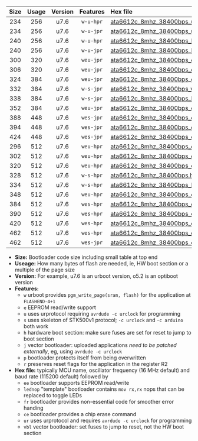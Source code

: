 |Size|Usage|Version|Features|Hex file|
|:-:|:-:|:-:|:-:|:--|
|234|256|u7.6|`w-u-hpr`|[ata6612c_8mhz_38400bps_ur.hex](https://raw.githubusercontent.com/stefanrueger/urboot/main//ata6612c_8mhz_38400bps_ur.hex)|
|234|256|u7.6|`w-u-jpr`|[ata6612c_8mhz_38400bps_ur_vbl.hex](https://raw.githubusercontent.com/stefanrueger/urboot/main//ata6612c_8mhz_38400bps_ur_vbl.hex)|
|240|256|u7.6|`w-u-hpr`|[ata6612c_8mhz_38400bps_lednop_ur.hex](https://raw.githubusercontent.com/stefanrueger/urboot/main//ata6612c_8mhz_38400bps_lednop_ur.hex)|
|240|256|u7.6|`w-u-jpr`|[ata6612c_8mhz_38400bps_lednop_ur_vbl.hex](https://raw.githubusercontent.com/stefanrueger/urboot/main//ata6612c_8mhz_38400bps_lednop_ur_vbl.hex)|
|300|320|u7.6|`weu-jpr`|[ata6612c_8mhz_38400bps_ee_ur_vbl.hex](https://raw.githubusercontent.com/stefanrueger/urboot/main//ata6612c_8mhz_38400bps_ee_ur_vbl.hex)|
|306|320|u7.6|`weu-jpr`|[ata6612c_8mhz_38400bps_ee_lednop_ur_vbl.hex](https://raw.githubusercontent.com/stefanrueger/urboot/main//ata6612c_8mhz_38400bps_ee_lednop_ur_vbl.hex)|
|324|384|u7.6|`weu-jpr`|[ata6612c_8mhz_38400bps_ee_lednop_fr_ur_vbl.hex](https://raw.githubusercontent.com/stefanrueger/urboot/main//ata6612c_8mhz_38400bps_ee_lednop_fr_ur_vbl.hex)|
|332|384|u7.6|`w-s-jpr`|[ata6612c_8mhz_38400bps_vbl.hex](https://raw.githubusercontent.com/stefanrueger/urboot/main//ata6612c_8mhz_38400bps_vbl.hex)|
|338|384|u7.6|`w-s-jpr`|[ata6612c_8mhz_38400bps_lednop_vbl.hex](https://raw.githubusercontent.com/stefanrueger/urboot/main//ata6612c_8mhz_38400bps_lednop_vbl.hex)|
|352|384|u7.6|`weu-jpr`|[ata6612c_8mhz_38400bps_ee_lednop_fr_ce_ur_vbl.hex](https://raw.githubusercontent.com/stefanrueger/urboot/main//ata6612c_8mhz_38400bps_ee_lednop_fr_ce_ur_vbl.hex)|
|388|448|u7.6|`wes-jpr`|[ata6612c_8mhz_38400bps_ee_vbl.hex](https://raw.githubusercontent.com/stefanrueger/urboot/main//ata6612c_8mhz_38400bps_ee_vbl.hex)|
|394|448|u7.6|`wes-jpr`|[ata6612c_8mhz_38400bps_ee_lednop_vbl.hex](https://raw.githubusercontent.com/stefanrueger/urboot/main//ata6612c_8mhz_38400bps_ee_lednop_vbl.hex)|
|424|448|u7.6|`wes-jpr`|[ata6612c_8mhz_38400bps_ee_lednop_fr_vbl.hex](https://raw.githubusercontent.com/stefanrueger/urboot/main//ata6612c_8mhz_38400bps_ee_lednop_fr_vbl.hex)|
|296|512|u7.6|`weu-hpr`|[ata6612c_8mhz_38400bps_ee_ur.hex](https://raw.githubusercontent.com/stefanrueger/urboot/main//ata6612c_8mhz_38400bps_ee_ur.hex)|
|302|512|u7.6|`weu-hpr`|[ata6612c_8mhz_38400bps_ee_lednop_ur.hex](https://raw.githubusercontent.com/stefanrueger/urboot/main//ata6612c_8mhz_38400bps_ee_lednop_ur.hex)|
|320|512|u7.6|`weu-hpr`|[ata6612c_8mhz_38400bps_ee_lednop_fr_ur.hex](https://raw.githubusercontent.com/stefanrueger/urboot/main//ata6612c_8mhz_38400bps_ee_lednop_fr_ur.hex)|
|328|512|u7.6|`w-s-hpr`|[ata6612c_8mhz_38400bps.hex](https://raw.githubusercontent.com/stefanrueger/urboot/main//ata6612c_8mhz_38400bps.hex)|
|334|512|u7.6|`w-s-hpr`|[ata6612c_8mhz_38400bps_lednop.hex](https://raw.githubusercontent.com/stefanrueger/urboot/main//ata6612c_8mhz_38400bps_lednop.hex)|
|348|512|u7.6|`weu-hpr`|[ata6612c_8mhz_38400bps_ee_lednop_fr_ce_ur.hex](https://raw.githubusercontent.com/stefanrueger/urboot/main//ata6612c_8mhz_38400bps_ee_lednop_fr_ce_ur.hex)|
|384|512|u7.6|`wes-hpr`|[ata6612c_8mhz_38400bps_ee.hex](https://raw.githubusercontent.com/stefanrueger/urboot/main//ata6612c_8mhz_38400bps_ee.hex)|
|390|512|u7.6|`wes-hpr`|[ata6612c_8mhz_38400bps_ee_lednop.hex](https://raw.githubusercontent.com/stefanrueger/urboot/main//ata6612c_8mhz_38400bps_ee_lednop.hex)|
|420|512|u7.6|`wes-hpr`|[ata6612c_8mhz_38400bps_ee_lednop_fr.hex](https://raw.githubusercontent.com/stefanrueger/urboot/main//ata6612c_8mhz_38400bps_ee_lednop_fr.hex)|
|462|512|u7.6|`wes-hpr`|[ata6612c_8mhz_38400bps_ee_lednop_fr_ce.hex](https://raw.githubusercontent.com/stefanrueger/urboot/main//ata6612c_8mhz_38400bps_ee_lednop_fr_ce.hex)|
|462|512|u7.6|`wes-jpr`|[ata6612c_8mhz_38400bps_ee_lednop_fr_ce_vbl.hex](https://raw.githubusercontent.com/stefanrueger/urboot/main//ata6612c_8mhz_38400bps_ee_lednop_fr_ce_vbl.hex)|

- **Size:** Bootloader code size including small table at top end
- **Useage:** How many bytes of flash are needed, ie, HW boot section or a multiple of the page size
- **Version:** For example, u7.6 is an urboot version, o5.2 is an optiboot version
- **Features:**
  + `w` urboot provides `pgm_write_page(sram, flash)` for the application at `FLASHEND-4+1`
  + `e` EEPROM read/write support
  + `u` uses urprotocol requiring `avrdude -c urclock` for programming
  + `s` uses skeleton of STK500v1 protocol; `-c urclock` and `-c arduino` both work
  + `h` hardware boot section: make sure fuses are set for reset to jump to boot section
  + `j` vector bootloader: uploaded applications *need to be patched externally*, eg, using `avrdude -c urclock`
  + `p` bootloader protects itself from being overwritten
  + `r` preserves reset flags for the application in the register R2
- **Hex file:** typically MCU name, oscillator frequency (16 MHz default) and baud rate (115200 default) followed by
  + `ee` bootloader supports EEPROM read/write
  + `lednop` "template" bootloader contains `mov rx,rx` nops that can be replaced to toggle LEDs
  + `fr` bootloader provides non-essential code for smoother error handing
  + `ce` bootloader provides a chip erase command
  + `ur` uses urprotocol and requires `avrdude -c urclock` for programming
  + `vbl` vector bootloader: set fuses to jump to reset, not the HW boot section
